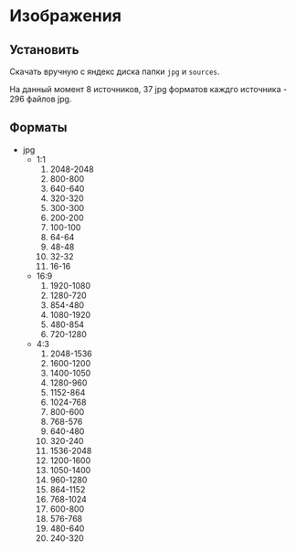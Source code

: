 # Изображения

## Установить

Скачать вручную с яндекс диска папки `jpg` и `sources`.

На данный момент 8 источников, 37 jpg форматов каждго источника - 296 файлов jpg.

## Форматы

* jpg
    * 1:1
        1. 2048-2048
        1. 800-800
        1. 640-640
        1. 320-320
        1. 300-300
        1. 200-200
        1. 100-100
        1. 64-64
        1. 48-48
        1. 32-32
        1. 16-16
    * 16:9
        1. 1920-1080
        1. 1280-720
        1. 854-480
        1. 1080-1920
        1. 480-854
        1. 720-1280
    * 4:3
        1. 2048-1536
        1. 1600-1200
        1. 1400-1050
        1. 1280-960
        1. 1152-864
        1. 1024-768
        1. 800-600
        1. 768-576
        1. 640-480
        1. 320-240
        1. 1536-2048
        1. 1200-1600
        1. 1050-1400
        1. 960-1280
        1. 864-1152
        1. 768-1024
        1. 600-800
        1. 576-768
        1. 480-640
        1. 240-320
